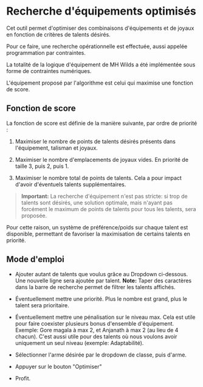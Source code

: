 # Recherche d'équipements optimisés

Cet outil permet d'optimiser des combinaisons d'équipements et de joyaux en fonction de critères de talents désirés.

Pour ce faire, une recherche opérationnelle est effectuée, aussi appelée programmation par contraintes.

La totalité de la logique d'équipement de MH Wilds a été implémentée sous forme de contraintes numériques.

L'équipement proposé par l'algorithme est celui qui maximise une fonction de score.

## Fonction de score

La fonction de score est définie de la manière suivante, par ordre de priorité :

1. Maximiser le nombre de points de talents désirés présents dans l'équipement, talisman et joyaux.

2. Maximiser le nombre d'emplacements de joyaux vides. En priorité de taille 3, puis 2, puis 1.

3. Maximiser le nombre total de points de talents. Cela a pour impact d'avoir d'éventuels talents supplémentaires.

> **Important:** La recherche d'équipement n'est pas stricte: si trop de talents sont désirés, une solution optimale, mais n'ayant pas forcément le maximum de points de talents pour tous les talents, sera proposée.

Pour cette raison, un système de préférence/poids sur chaque talent est disponible, permettant de favoriser la maximisation de certains talents en priorité.

## Mode d'emploi

* Ajouter autant de talents que voulus grâce au Dropdown ci-dessous. Une nouvelle ligne sera ajoutée par talent. **Note:** Taper des caractères dans la barre de recherche permet de filtrer les talents affichés.

* Éventuellement mettre une priorité. Plus le nombre est grand, plus le talent sera prioritaire.

* Éventuellement mettre une pénalisation sur le niveau max. Cela est utile pour faire coexister plusieurs bonus d'ensemble d'équipement. Exemple: Gore magala à max 2, et Anjanath à max 2 (au lieu de 4 chacun). C'est aussi utile pour des talents où nous voulons avoir uniquement un seul niveau (exemple: Adaptabilité).

* Sélectionner l'arme désirée par le dropdown de classe, puis d'arme.

* Appuyer sur le bouton "Optimiser"

* Profit.
